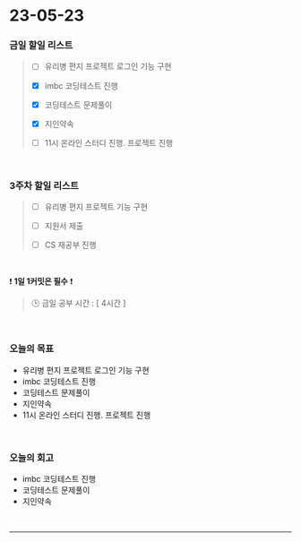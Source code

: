 # 23-05-23
### 금일 할일 리스트
> - [ ]  유리병 편지 프로젝트 로그인 기능 구현
>
> - [x]  imbc 코딩테스트 진행
>
> - [x]  코딩테스트 문제풀이
>
> - [x]  지인약속
>
> - [ ]  11시 온라인 스터디 진행. 프로젝트 진행


<br/>

### 3주차 할일 리스트  
> - [ ]  유리병 편지 프로젝트 기능 구현
>
> - [ ]  지원서 제출
>
> - [ ]  CS 재공부 진행

<br/>

❗ **1일 1커밋은 필수** ❗
> 🕒 금일 공부 시간 : [ 4시간 ]
  
<br/>

### 오늘의 목표
- 유리병 편지 프로젝트 로그인 기능 구현
- imbc 코딩테스트 진행
- 코딩테스트 문제풀이
- 지인약속
- 11시 온라인 스터디 진행. 프로젝트 진행

<br>

### 오늘의 회고
- imbc 코딩테스트 진행
- 코딩테스트 문제풀이
- 지인약속

<br/>

------------  
